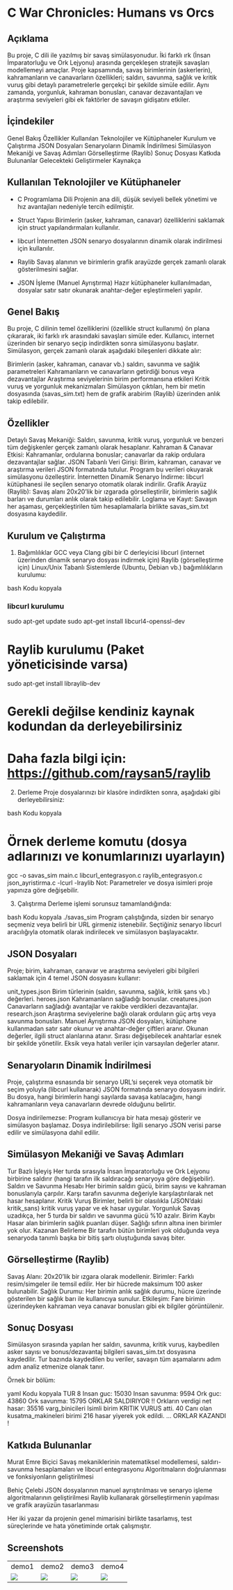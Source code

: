 # C War Chronicles: Humans vs Orcs

## Açıklama
Bu proje, C dili ile yazılmış bir savaş simülasyonudur. İki farklı ırk (İnsan İmparatorluğu ve Ork Lejyonu) arasında gerçekleşen stratejik savaşları modellemeyi amaçlar. Proje kapsamında, savaş birimlerinin (askerlerin), kahramanların ve canavarların özellikleri; saldırı, savunma, sağlık ve kritik vuruş gibi detaylı parametrelerle gerçekçi bir şekilde simüle edilir. Aynı zamanda, yorgunluk, kahraman bonusları, canavar dezavantajları ve araştırma seviyeleri gibi ek faktörler de savaşın gidişatını etkiler.

## İçindekiler
Genel Bakış
Özellikler
Kullanılan Teknolojiler ve Kütüphaneler
Kurulum ve Çalıştırma
JSON Dosyaları
Senaryoların Dinamik İndirilmesi
Simülasyon Mekaniği ve Savaş Adımları
Görselleştirme (Raylib)
Sonuç Dosyası
Katkıda Bulunanlar
Gelecekteki Geliştirmeler
Kaynakça

## Kullanılan Teknolojiler ve Kütüphaneler
- C Programlama Dili
Projenin ana dili, düşük seviyeli bellek yönetimi ve hız avantajları nedeniyle tercih edilmiştir.

- Struct Yapısı
Birimlerin (asker, kahraman, canavar) özelliklerini saklamak için struct yapılandırmaları kullanılır.

- libcurl
İnternetten JSON senaryo dosyalarının dinamik olarak indirilmesi için kullanılır.

- Raylib
Savaş alanının ve birimlerin grafik arayüzde gerçek zamanlı olarak gösterilmesini sağlar.

- JSON İşleme (Manuel Ayrıştırma)
Hazır kütüphaneler kullanılmadan, dosyalar satır satır okunarak anahtar-değer eşleştirmeleri yapılır.

## Genel Bakış
Bu proje, C dilinin temel özelliklerini (özellikle struct kullanımı) ön plana çıkararak, iki farklı ırk arasındaki savaşları simüle eder. Kullanıcı, internet üzerinden bir senaryo seçip indirdikten sonra simülasyonu başlatır. Simülasyon, gerçek zamanlı olarak aşağıdaki bileşenleri dikkate alır:

Birimlerin (asker, kahraman, canavar vb.) saldırı, savunma ve sağlık parametreleri
Kahramanların ve canavarların getirdiği bonus veya dezavantajlar
Araştırma seviyelerinin birim performansına etkileri
Kritik vuruş ve yorgunluk mekanizmaları
Simülasyon çıktıları, hem bir metin dosyasında (savas_sim.txt) hem de grafik arabirim (Raylib) üzerinden anlık takip edilebilir.

## Özellikler
Detaylı Savaş Mekaniği: Saldırı, savunma, kritik vuruş, yorgunluk ve benzeri tüm değişkenler gerçek zamanlı olarak hesaplanır.
Kahraman & Canavar Etkisi: Kahramanlar, ordularına bonuslar; canavarlar da rakip ordulara dezavantajlar sağlar.
JSON Tabanlı Veri Girişi: Birim, kahraman, canavar ve araştırma verileri JSON formatında tutulur. Program bu verileri okuyarak simülasyonu özelleştirir.
İnternetten Dinamik Senaryo İndirme: libcurl kütüphanesi ile seçilen senaryo otomatik olarak indirilir.
Grafik Arayüz (Raylib): Savaş alanı 20x20’lik bir ızgarada görselleştirilir, birimlerin sağlık barları ve durumları anlık olarak takip edilebilir.
Loglama ve Kayıt: Savaşın her aşaması, gerçekleştirilen tüm hesaplamalarla birlikte savas_sim.txt dosyasına kaydedilir.

## Kurulum ve Çalıştırma
1. Bağımlılıklar
GCC veya Clang gibi bir C derleyicisi
libcurl (internet üzerinden dinamik senaryo dosyası indirmek için)
Raylib (görselleştirme için)
Linux/Unix Tabanlı Sistemlerde (Ubuntu, Debian vb.) bağımlılıkların kurulumu:

bash
Kodu kopyala
### libcurl kurulumu
sudo apt-get update
sudo apt-get install libcurl4-openssl-dev

# Raylib kurulumu (Paket yöneticisinde varsa)
sudo apt-get install libraylib-dev

# Gerekli değilse kendiniz kaynak kodundan da derleyebilirsiniz
# Daha fazla bilgi için: https://github.com/raysan5/raylib
2. Derleme
Proje dosyalarınızı bir klasöre indirdikten sonra, aşağıdaki gibi derleyebilirsiniz:

bash
Kodu kopyala
# Örnek derleme komutu (dosya adlarınızı ve konumlarınızı uyarlayın)
gcc -o savas_sim main.c libcurl_entegrasyon.c raylib_entegrasyon.c json_ayristirma.c -lcurl -lraylib
Not: Parametreler ve dosya isimleri proje yapınıza göre değişebilir.

3. Çalıştırma
Derleme işlemi sorunsuz tamamlandığında:

bash
Kodu kopyala
./savas_sim
Program çalıştığında, sizden bir senaryo seçmeniz veya belirli bir URL girmeniz istenebilir. Seçtiğiniz senaryo libcurl aracılığıyla otomatik olarak indirilecek ve simülasyon başlayacaktır.


## JSON Dosyaları
Proje; birim, kahraman, canavar ve araştırma seviyeleri gibi bilgileri saklamak için 4 temel JSON dosyasını kullanır:

unit_types.json
Birim türlerinin (saldırı, savunma, sağlık, kritik şans vb.) değerleri.
heroes.json
Kahramanların sağladığı bonuslar.
creatures.json
Canavarların sağladığı avantajlar ve rakibe verdikleri dezavantajlar.
research.json
Araştırma seviyelerine bağlı olarak orduların güç artış veya savunma bonusları.
Manuel Ayrıştırma
JSON dosyaları, kütüphane kullanmadan satır satır okunur ve anahtar-değer çiftleri aranır. Okunan değerler, ilgili struct alanlarına atanır. Sırası değişebilecek anahtarlar esnek bir şekilde yönetilir. Eksik veya hatalı veriler için varsayılan değerler atanır.


## Senaryoların Dinamik İndirilmesi
Proje, çalıştırma esnasında bir senaryo URL’si seçerek veya otomatik bir seçim yoluyla (libcurl kullanarak) JSON formatında senaryo dosyasını indirir. Bu dosya, hangi birimlerin hangi sayılarda savaşa katılacağını, hangi kahramanların veya canavarların devrede olduğunu belirtir.

Dosya indirilemezse: Program kullanıcıya bir hata mesajı gösterir ve simülasyon başlamaz.
Dosya indirilebilirse: İlgili senaryo JSON verisi parse edilir ve simülasyona dahil edilir.

## Simülasyon Mekaniği ve Savaş Adımları
Tur Bazlı İşleyiş
Her turda sırasıyla İnsan İmparatorluğu ve Ork Lejyonu birbirine saldırır (hangi tarafın ilk saldıracağı senaryoya göre değişebilir).
Saldırı ve Savunma Hesabı
Her birimin saldırı gücü, birim sayısı ve kahraman bonuslarıyla çarpılır. Karşı tarafın savunma değeriyle karşılaştırılarak net hasar hesaplanır.
Kritik Vuruş
Birimler, belirli bir olasılıkla (JSON’daki kritik_sans) kritik vuruş yapar ve ek hasar uygular.
Yorgunluk
Savaş uzadıkça, her 5 turda bir saldırı ve savunma gücü %10 azalır.
Birim Kaybı
Hasar alan birimlerin sağlık puanları düşer. Sağlığı sıfırın altına inen birimler yok olur.
Kazanan Belirleme
Bir tarafın bütün birimleri yok olduğunda veya senaryoda tanımlı başka bir bitiş şartı oluştuğunda savaş biter.

## Görselleştirme (Raylib)
Savaş Alanı: 20x20’lik bir ızgara olarak modellenir.
Birimler: Farklı resim/simgeler ile temsil edilir. Her bir hücrede maksimum 100 asker bulunabilir.
Sağlık Durumu: Her birimin anlık sağlık durumu, hücre üzerinde gösterilen bir sağlık barı ile kullanıcıya sunulur.
Etkileşim: Fare birimin üzerindeyken kahraman veya canavar bonusları gibi ek bilgiler görüntülenir.


## Sonuç Dosyası
Simülasyon sırasında yapılan her saldırı, savunma, kritik vuruş, kaybedilen asker sayısı ve bonus/dezavantaj bilgileri savas_sim.txt dosyasına kaydedilir. Tur bazında kaydedilen bu veriler, savaşın tüm aşamalarını adım adım analiz etmenize olanak tanır.

Örnek bir bölüm:

yaml
Kodu kopyala
TUR 8
Insan guc: 15030
Insan savunma: 9594
Ork guc: 43860
Ork savunma: 15795
ORKLAR SALDIRIYOR !!
Orkların verdigi net hasar: 35516
varg_binicileri Isimli birim KRITIK VURUS atti.
40 Canı olan kusatma_makineleri birimi 216 hasar yiyerek yok edildi.
...
ORKLAR KAZANDI !


## Katkıda Bulunanlar
Murat Emre Biçici
Savaş mekaniklerinin matematiksel modellemesi, saldırı-savunma hesaplamaları ve libcurl entegrasyonu
Algoritmaların doğrulanması ve fonksiyonların geliştirilmesi

Behiç Çelebi
JSON dosyalarının manuel ayrıştırılması ve senaryo işleme algoritmalarının geliştirilmesi
Raylib kullanarak görselleştirmenin yapılması ve grafik arayüzün tasarlanması

Her iki yazar da projenin genel mimarisini birlikte tasarlamış, test süreçlerinde ve hata yönetiminde ortak çalışmıştır.



## Screenshots
<table>
 <tr>
  <td>demo1</td>
  <td>demo2</td>
  <td>demo3</td>
  <td>demo4</td>
 </tr>
 <tr>
  <td><img src="https://github.com/Behicelebi/School_Project1/blob/main/screenshots/c1.jpg"></td>
  <td><img src="https://github.com/Behicelebi/School_Project1/blob/main/screenshots/c2.jpg"></td>
  <td><img src="https://github.com/Behicelebi/School_Project1/blob/main/screenshots/c3.jpg"></td>
  <td><img src="https://github.com/Behicelebi/School_Project1/blob/main/screenshots/c4.jpg"></td>
 </tr>
</table>
